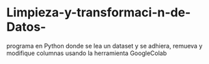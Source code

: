 # Limpieza-y-transformaci-n-de-Datos-
programa en Python donde se lea un dataset y se  adhiera, remueva y modifique columnas usando la herramienta  GoogleColab
